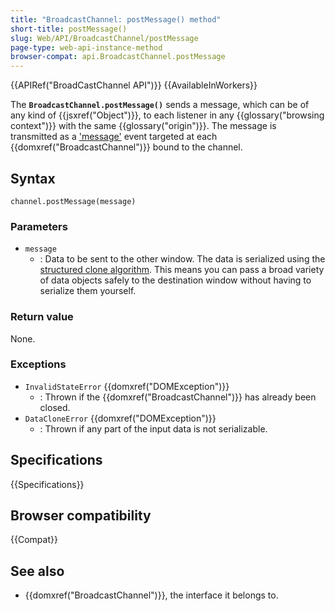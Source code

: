 ```yaml
---
title: "BroadcastChannel: postMessage() method"
short-title: postMessage()
slug: Web/API/BroadcastChannel/postMessage
page-type: web-api-instance-method
browser-compat: api.BroadcastChannel.postMessage
---
```


{{APIRef("BroadCastChannel API")}} {{AvailableInWorkers}}

The **`BroadcastChannel.postMessage()`** sends a message,
which can be of any kind of {{jsxref("Object")}},
to each listener in any {{glossary("browsing context")}} with the same {{glossary("origin")}}.
The message is transmitted as a ['message'](/en-US/docs/Web/API/BroadcastChannel/message_event) event
targeted at each {{domxref("BroadcastChannel")}} bound to the channel.

## Syntax

```js-nolint
channel.postMessage(message)
```

### Parameters

- `message`
  - : Data to be sent to the other window. The data is serialized using the [structured clone algorithm](/en-US/docs/Web/API/Web_Workers_API/Structured_clone_algorithm).
    This means you can pass a broad variety of data objects safely to the destination window without having to serialize them yourself.

### Return value

None.

### Exceptions

- `InvalidStateError` {{domxref("DOMException")}}
  - : Thrown if the {{domxref("BroadcastChannel")}} has already been closed.
- `DataCloneError` {{domxref("DOMException")}}
  - : Thrown if any part of the input data is not serializable.

## Specifications

{{Specifications}}

## Browser compatibility

{{Compat}}

## See also

- {{domxref("BroadcastChannel")}}, the interface it belongs to.
